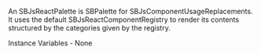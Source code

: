 An SBJsReactPalette is SBPalette for SBJsComponentUsageReplacements. It uses the default SBJsReactComponentRegistry to render its contents structured by the categories given by the registry.

Instance Variables
	- None
